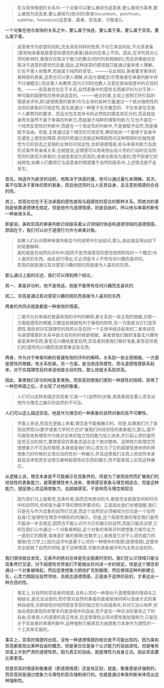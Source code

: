 <blockquote>在与愉快情感的关系中,一个对象可以要么被视为适意者,要么被视为美者,要么被视为崇高者,要么被视为(绝对的)善者(iucundum，pulchrum，sublime，honestum[适意者、美者、崇高者、可敬者])。</blockquote><p>一个对象在他与愉快的关系之中，要么属于快适，要么属于美，要么属于崇高，要么属于善。</p><blockquote>适意者作为欲望的动机,完全具有同样的性质,不论它来自何处,不论其表象(客观地来看就是感官和感觉的表象)是如何在类上不同。因此,在评判其对心灵的影响时,事情仅仅取决于魅力的集合(同时的和相继的),而且仿佛是仅仅取决于适意的感觉的总量;因此,这种适意的感觉就只能通过量来使人理解。它也不使人有教养,而是属于纯然的享受。———与此相反,美者要求客体的某种质的表象,这质也可以使人理解,并且付诸概念(尽管美者在审美判断中并不付诸概念);而且使人有教养,因为它同时也教人注意在愉快情感中的合目的性。———崇高者仅仅在于关系,自然表象中的感性东西被评判为对于其一种可能的超感性应用来说适宜的。———绝对的善,主观上按照它所引起的情感来评判,即(道德情感的客体)作为主体的各种力量通过一个绝对强制性的法则的表象的可规定性,首先是通过一种基于先天概念的、不仅本身包含每个人都赞同的要求、而且也包含其命令的必然性的模态来区分的,而且就自身而言虽然不属于审美的判断力,而是属于纯粹的理智判断力;它也不是在一个纯然反思性的判断中,而是在一个规定性的判断中,不是被赋予自然,而是被赋予自由。但是,主体通过这个理念的可规定性,确切地说一个能够于自身中在感性上感觉到障碍,但同时把通过克服这种障碍而对这种障碍的优越性感觉为它的状态之变相的主体的可规定性,亦即道德情感,却与审美判断力及其形式条件有亲缘关系,也就是说,这情感可以用来把出自义务的行动的合法则性同时表现为审美的,也就是表现为崇高的,或者也表现为美的,而不损害它的纯粹性;如果人们要把它与适意者的情感置于自然的联系中,上述情况就不会发生。</blockquote><p>首先，快适作为欲求的动机，他取决于快感的量，他可以通过量化来理解。其次，美不仅取决于客体的质的表象，而且他还同时让人反思自身，去注意到情感的合目的性。</p><p>其三，崇高仅仅在于无法承载的感性直观与超感性的契合的那种关系。而绝对的善则是依靠道德律去规定，但是他作为道德情感，则是自由的，所以他与审美判断有一种亲缘关系。</p><p>即是说，美和崇高的审美判断已经联系着认识领域的快适和道德领域的道德情感。原因在于，我们可以对于道德行为作为审美对象。</p><blockquote>如果人们从对两种审美判断迄今的说明中引出结论,那么,由此就会得出如下的简要解释:<br>美的就是在纯然的评判中(因而不是凭借感官的感觉按照知性的一个概念)令人喜欢的东西。由此自行得出,它必须是令人不带任何兴趣而喜欢的。<br>崇高的就是通过其对感官兴趣的阻抗而直接令人喜欢的东西。</blockquote><p>那么通过上面的论述，我们可以得到两个结论，</p><p>其一、美是非功利，他不是快适，他是不能带有任何兴趣而去喜欢的</p><p>其二、崇高是通过其对感官兴趣的阻抗而直接令人喜欢的东西</p><p>两者的共同点就是都是一种愉悦的情感。</p><blockquote>二者作为对审美的普遍有效的评判的解释,都关系到一些主观的根据,亦即一方面是感性的根据,只要这些根据有利于静观的知性,另一方面是当它们违背感性,相反却对实践理性的目的以及在同一个主体中结合起来的二者来说在与道德情感的关系中是合目的的时候是根据。美者使我们做好准备无兴趣地喜爱某种东西,甚至无兴趣地喜爱自然;崇高者则使我们做好准备,甚至违背我们的(感性的)兴趣而高度尊重这些东西。</blockquote><p>两者，作为对于审美判断的普遍有效的评判的解释，关系到一些主观根据。一方面是感性的根据，他关系到美。另一方面，是当他违背感性，而与道德情感联系起来，对于实践理性目的来说他是合目的性，那么他就关系到崇高。</p><p>因此，美使我们非功利地喜爱某物，而崇高则使我们感到一种感性的阻碍，获得了一种恐怖感之后，才出现了对他的敬重。</p><blockquote>人们可以这样来描述崇高者:它是一个(自然的)对象,其表象规定着心灵去设想作为理念之展示的自然的不可及。</blockquote><p>人们可以这么描述崇高，他是作为理念的一种表象的自然对象的高不可攀性。</p><blockquote>字面上来说,而且在逻辑上来看,理念是不能被展示的。但是,如果我们为了直观自然而(以数学或者力学的方式)扩展我们的经验性的表象能力,那么,就不可避免地有理性作为绝对总体的独立性的能力加入进来,并引起心灵的虽然徒劳无功的努力,要使感官的表象去适合这个绝对整体。这种努力和理念凭借想象力不可及的情感,本身就是我们的心灵在为了它的超感性使命而利用想象力的时候的主观合目的性的一种展示,并且迫使我们主观上把自然本身就其总体性而言设想为某种超感性的东西的展示,而不能客观上实现这种展示。</blockquote><p>从逻辑上说，理念本身是不可能展示在现象界的，但是为了直观自然而扩展我们的经验性的表象能力，就需要理性参入进来，使得感官表象与理念相适合，但是这种能力，就促使心灵运用想象力，去超越感官。于是转而与理念相契合</p><blockquote>因为我们马上就察觉,无条件者,因而还有绝对的大,都是完全脱离空间和时间中的自然的,但却是为最平常的理性所要求的。正是因此我们也被提醒,我们只是在与作为显象的自然打交道,而这个自然还必须被视为仅仅是一个自然自身(它是理性在理念中拥有的)的展示。但是,这个超感性者的理念我们虽然不能进一步去规定,因而也不能认识作为它的展示的自然,而是只能去设想,它却在我们心中通过一个对象被唤起,这个对象的审美评判使想象力竭尽全力一直到它的极限,或者是扩展的极限(在数学上),或者是它对于心灵的威力的极限(在力学上),因为这评判是基于心灵的一种使命的情感(道德情感),这使命完全超越了自然的领域,鉴于这种情感,对象的表象被评判为主观合目的的。</blockquote><p>我们很快就会发现，无条件的绝对总体是完全脱离时空的。我们在认识领域只能与现象界打交道，对于超感性世界我们不能做出任何进一步的规定。但是这个理念却通过一个对象被唤起，然后促使想象力把他扩充到极限，然后使得这种判断建立在，心灵力图超出自然领地，去抵达道德情感，正是由于这样的目的，才表达出一种合目的性。</p><blockquote>事实上,对自然的崇高者的情感,没有心灵的一种类似于道德情感的情调与之相结合,是无法设想的;而尽管对自然的美者的直接愉快同样以思维方式的某种自由性,亦即愉悦对纯然感官享受的独立性为前提条件,并对它加以培养,但由此得到表现的却更多的是游戏中的自由,而不是在一种合法的事务之下的自由;后者是人的道德的真正性状,在这里理性必须对感性施加强制力,只是在关于崇高者的审美判断中,这种强制力被表现为由想象力本身作为理性的一个工具来实施的。</blockquote><p>事实上，崇高的情感的出现，没有一种道德情感的结合是不可能出现的。因为美和崇高都表现出某种自由的概念，但是美仅仅是各个认识能力的自由游戏，但是唯有崇高上升到严肃的道德性质。因为真正的自由，就是理性为自身立法。因此崇高要比美更高。</p><p>但是崇高的情感和敬重感（即道德情感）还是有区别，就是，敬重感是非强制的，而崇高则是通过想象力与理性的契合强制进行的。也就是通过审美判断来体现出这种强制性。</p><p></p><p></p>